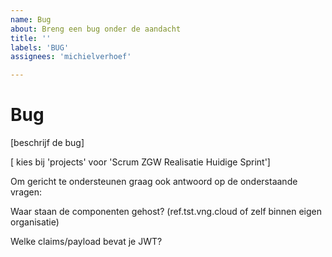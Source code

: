 ```yaml
---
name: Bug
about: Breng een bug onder de aandacht
title: ''
labels: 'BUG'
assignees: 'michielverhoef'

---
```


# Bug

[beschrijf de bug]

[ kies bij 'projects' voor 'Scrum ZGW Realisatie Huidige Sprint']

Om gericht te ondersteunen graag ook antwoord op de onderstaande vragen:

Waar staan de componenten gehost? (ref.tst.vng.cloud of zelf binnen eigen organisatie)

Welke claims/payload bevat je JWT?
